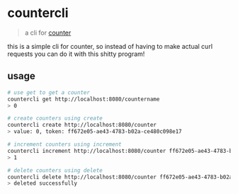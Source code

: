 # countercli
> a cli for [counter](https://github.com/NULLx76/counter)

this is a simple cli for counter, so instead of having to make actual curl requests you can do it with this shitty program!

## usage
```sh
# use get to get a counter
countercli get http://localhost:8080/countername
> 0

# create counters using create 
countercli create http://localhost:8080/counter
> value: 0, token: ff672e05-ae43-4783-b02a-ce480c098e17

# increment counters using increment
countercli increment http://localhost:8080/counter ff672e05-ae43-4783-b02a-ce480c098e17
> 1

# delete counters using delete
countercli delete http://localhost:8080/counter ff672e05-ae43-4783-b02a-ce480c098e17
> deleted successfully
```